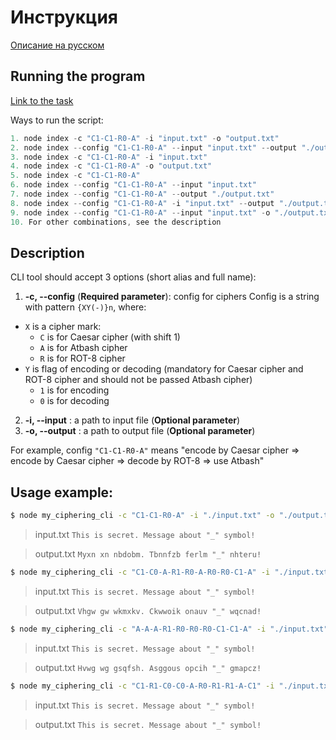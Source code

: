# Инструкция

[Описание на русском](https://github.com/Maks-T/Ciphering-CLI-Tool/blob/Ciphering-CLI-Tool/README_RU.md)

## Running the program

[Link to the task](https://github.com/rolling-scopes-school/basic-nodejs-course)

Ways to run the script:

```javascript
1. node index -c "C1-C1-R0-A" -i "input.txt" -o "output.txt"
2. node index --config "C1-C1-R0-A" --input "input.txt" --output "./output.txt"
3. node index -c "C1-C1-R0-A" -i "input.txt"
4. node index -c "C1-C1-R0-A" -o "output.txt"
5. node index -c "C1-C1-R0-A"
6. node index --config "C1-C1-R0-A" --input "input.txt"
7. node index --config "C1-C1-R0-A" --output "./output.txt"
8. node index --config "C1-C1-R0-A" -i "input.txt" --output "./output.txt"
9. node index --config "C1-C1-R0-A" --input "input.txt" -o "./output.txt"
10. For other combinations, see the description
```

## Description

CLI tool should accept 3 options (short alias and full name):

1.  **-c, --config** (**Required parameter**): config for ciphers
    Config is a string with pattern `{XY(-)}n`, where:

- `X` is a cipher mark:
  - `C` is for Caesar cipher (with shift 1)
  - `A` is for Atbash cipher
  - `R` is for ROT-8 cipher
- `Y` is flag of encoding or decoding (mandatory for Caesar cipher and ROT-8 cipher and should not be passed Atbash cipher)
  - `1` is for encoding
  - `0` is for decoding

2.  **-i, --input** : a path to input file (**Optional parameter**)
3.  **-o, --output** : a path to output file (**Optional parameter**)

For example, config `"C1-C1-R0-A"` means "encode by Caesar cipher => encode by Caesar cipher => decode by ROT-8 => use Atbash"

## Usage example:

```bash
$ node my_ciphering_cli -c "C1-C1-R0-A" -i "./input.txt" -o "./output.txt"
```

> input.txt
> `This is secret. Message about "_" symbol!`

> output.txt
> `Myxn xn nbdobm. Tbnnfzb ferlm "_" nhteru!`

```bash
$ node my_ciphering_cli -c "C1-C0-A-R1-R0-A-R0-R0-C1-A" -i "./input.txt" -o "./output.txt"
```

> input.txt
> `This is secret. Message about "_" symbol!`

> output.txt
> `Vhgw gw wkmxkv. Ckwwoik onauv "_" wqcnad!`

```bash
$ node my_ciphering_cli -c "A-A-A-R1-R0-R0-R0-C1-C1-A" -i "./input.txt" -o "./output.txt"
```

> input.txt
> `This is secret. Message about "_" symbol!`

> output.txt
> `Hvwg wg gsqfsh. Asggous opcih "_" gmapcz!`

```bash
$ node my_ciphering_cli -c "C1-R1-C0-C0-A-R0-R1-R1-A-C1" -i "./input.txt" -o "./output.txt"
```

> input.txt
> `This is secret. Message about "_" symbol!`

> output.txt
> `This is secret. Message about "_" symbol!`

